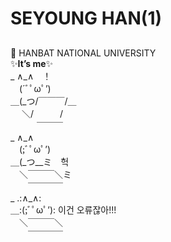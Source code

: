 <h1 class="code-line" data-line-start=0 data-line-end=1 ><a id="SEYOUNG_HAN1_0"></a><strong>SEYOUNG HAN(1)</strong></h1>
<h2 class="code-line" data-line-start=1 data-line-end=2 ><a id="_1"></a></h2>
<p class="has-line-data" data-line-start="2" data-line-end="18">🏫 HANBAT NATIONAL UNIVERSITY<br>
✨<strong>It’s me</strong>✨<br>
_   ∧_∧　！<br>
　(´ﾞﾟωﾟ’)<br>
＿(_つ/￣￣￣/＿<br>
　 ＼/　　　/<br>
　　　￣￣￣<br>
_  ∧_∧<br>
　(;ﾞﾟωﾟ’)<br>
＿(_つ__ミ　헉<br>
　＼￣￣￣＼ミ<br>
　　￣￣￣￣<br>
_  .:∧_∧:<br>
＿:(;ﾞﾟωﾟ’):   이건 오류잖아!!!<br>
　＼￣￣￣＼<br>
　　￣￣￣￣</p>
